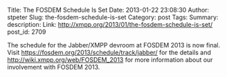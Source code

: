 Title: The FOSDEM Schedule Is Set
Date: 2013-01-22 23:08:30
Author: stpeter
Slug: the-fosdem-schedule-is-set
Category: post
Tags: 
Summary: description:
Link: http://xmpp.org/2013/01/the-fosdem-schedule-is-set/
post_id: 2709

The schedule for the Jabber/XMPP devroom at FOSDEM 2013 is now final. Visit https://fosdem.org/2013/schedule/track/jabber/ for the details and http://wiki.xmpp.org/web/FOSDEM_2013 for more information about our involvement with FOSDEM 2013.
